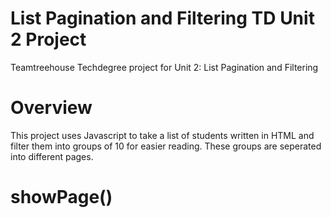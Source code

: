 # List Pagination and Filtering TD Unit 2 Project
 Teamtreehouse Techdegree project for Unit 2: List Pagination and Filtering

# Overview
This project uses Javascript to take a list of students written in HTML and filter them into groups of 10 for easier reading. These groups are seperated into different pages.

# showPage()
